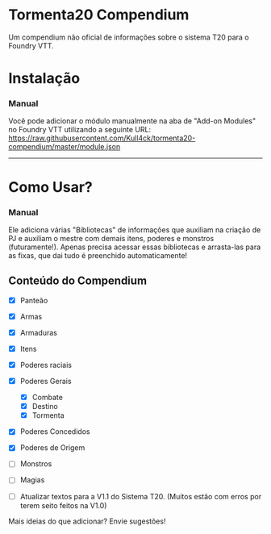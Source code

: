 # Tormenta20 Compendium

Um compendium não oficial de informações sobre o sistema T20 para o Foundry VTT.

# Instalação

### Manual

Você pode adicionar o módulo manualmente na aba de "Add-on Modules" no Foundry VTT utilizando a seguinte URL:
https://raw.githubusercontent.com/Kull4ck/tormenta20-compendium/master/module.json

---

# Como Usar?

### Manual

Ele adiciona várias "Bibliotecas" de informações que auxiliam na criação de PJ e auxiliam o mestre com demais itens, poderes e monstros (futuramente!).
Apenas precisa acessar essas bibliotecas e arrasta-las para as fixas, que dai tudo é preenchido automaticamente!

## Conteúdo do Compendium

- [x] Panteão
- [x] Armas
- [x] Armaduras
- [x] Itens
- [x] Poderes raciais
- [x] Poderes Gerais
  - [x] Combate
  - [x] Destino
  - [x] Tormenta
- [x] Poderes Concedidos
- [x] Poderes de Origem
- [ ] Monstros
- [ ] Magias
- [ ] Atualizar textos para a V1.1 do Sistema T20. (Muitos estão com erros por terem seito feitos na V1.0)


Mais ideias do que adicionar? Envie sugestões!

